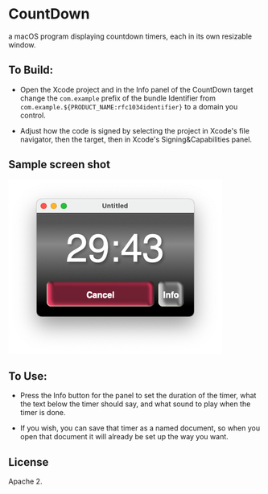 # CountDown
a macOS program displaying countdown timers, each in its own resizable window.

## To Build:

* Open the Xcode project and in the Info panel of the CountDown target change the `com.example` prefix of the bundle Identifier from `com.example.${PRODUCT_NAME:rfc1034identifier}`  to a domain you control.

* Adjust how the code is signed by selecting the project in Xcode's file navigator, then the target, then in Xcode's Signing&Capabilities panel.

## Sample screen shot

![Countdown](/Art/Screenshot.png)

## To Use:

* Press the Info button for the panel to set the duration of the timer, what the text below the timer should say, and what sound to play when the timer is done.

* If you wish, you can save that timer as a named document, so when you open that document it will already be set up the way you want.

## License
Apache 2.
